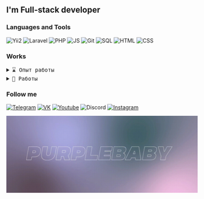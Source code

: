 

## I'm Full-stack developer

### Languages and Tools
![Yii2](https://img.shields.io/badge/YesItIS-131313?style=for-the-badge&logo=hyper)
![Laravel](https://img.shields.io/badge/Laravel-131313?style=for-the-badge&logo=laravel)
![PHP](https://img.shields.io/badge/PHP-131313?style=for-the-badge&logo=php)
![JS](https://img.shields.io/badge/JS-131313?style=for-the-badge&logo=javascript)
![Git](https://img.shields.io/badge/Git-131313?style=for-the-badge&logo=git)
![SQL](https://img.shields.io/badge/SQL-131313?style=for-the-badge&logo=mysql)
![HTML](https://img.shields.io/badge/HTML-131313?style=for-the-badge&logo=html5)
![CSS](https://img.shields.io/badge/CSS-131313?style=for-the-badge&logo=css3)

### Works

<details>
 <summary> <samp>⌛ Опыт работы</samp></summary>
В поиске... ⌛
</details>

<details>
 <summary> <samp>💼 Работы</samp></summary>
- https://artcs.xyz/ (Доработка движка, интеграция платёжных систем)
</details>

### Follow me

[![Telegram](https://img.shields.io/badge/Telegram-131313?style=for-the-badge&logo=telegram)](https://t.me/purplebaby15)
[![VK](https://img.shields.io/badge/Vkontakte-131313?style=for-the-badge&logo=vk)](https://vk.com/purplebaby16)
[![Youtube](https://img.shields.io/badge/Youtube-131313?style=for-the-badge&logo=Youtube)](https://www.youtube.com/channel/UCHWY0L_LxH6LmGpev4aJoQQ)
![Discord](https://img.shields.io/badge/purplebaby&3061-131313?style=for-the-badge&logo=discord)
[![Instagram](https://img.shields.io/badge/Instagram-131313?style=for-the-badge&logo=instagram)](https://instagram.com/purplebaby_spo)


[![Header](https://github.com/IvanWake/ivanwake/blob/main/assets/photo_2023-01-31_12-43-10.jpg)](https://t.me/purplebaby15)
